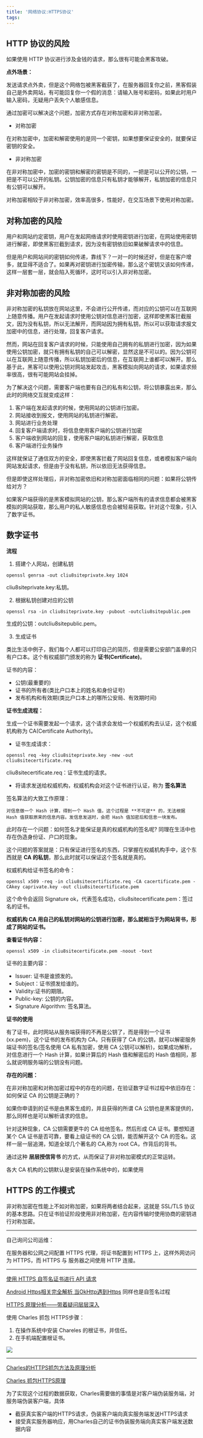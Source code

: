 ```yaml
---
title: '网络协议:HTTPS协议'
tags:
---
```




## HTTP 协议的风险


如果使用 HTTP 协议进行涉及金钱的请求，那么很有可能会黑客攻破。

**点外场景：**

发送请求点外卖，但是这个网络包被黑客截获了，在服务器回复你之前，黑客假装自己是外卖网站，有可能回复你一个假的消息：请输入账号和密码，如果此时用户输入密码，无疑用户丢失个人敏感信息。


通过加密可以解决这个问题，加密方式存在对称加密和非对称加密。

* 对称加密

在对称加密中，加密和解密使用的是同一个密钥，如果想要保证安全的，就要保证密钥的安全。

* 非对称加密

在非对称加密中，加密的密钥和解密的密钥是不同的，一把是可以公开的公钥，一把是不可以公开的私钥。公钥加密的信息只有私钥才能够解开，私钥加密的信息只有公钥可以解开。


对称加密相较于非对称加密，效率高很多，性能好，在交互场景下使用对称加密。


## 对称加密的风险

用户和网站约定密钥，用户在发起网络请求时使用密钥进行加密，在网站使用密钥进行解密，即使黑客拦截到请求，因为没有密钥依旧如果破解请求中的信息。

但是用户和网站间的密钥如何传递，靠线下？一对一的时候还好，但是在客户增多，就显得不适合了。如果再对密钥进行加密传输，那么这个密钥又该如何传递，这样一层套一层，就会陷入死循环，这时可以引入非对称加密。


## 非对称加密的风险


非对称加密的私钥放在网站这里，不会进行公开传递，而对应的公钥可以在互联网上随意传播。用户在发起请求时使用公钥对信息进行加密，这样即使黑客拦截报文，因为没有私钥，所以无法解开，而网站因为拥有私钥，所以可以获取请求报文加密中的信息，进行处理，回复客户请求。

然而，网站在回复客户请求的时候，只能使用自己拥有的私钥进行加密，因为如果使用公钥加密，就只有拥有私钥的自己可以解密，显然这是不可以的。因为公钥可以在互联网上随意传播，所以私钥加密后的信息，在互联网上谁都可以解开。那么基于此，黑客可以使用公钥对网站发起攻击，黑客模拟向网站的请求，如果请求频率很高，很有可能网站会挂掉。


为了解决这个问题，需要客户端也要有自己的私有和公钥，将公钥暴露出来，那么此时的网络交互就变成这样：

1. 客户端在发起请求的时候，使用网站的公钥进行加密。
2. 网站接收到报文，使用网站的私钥进行解密。
3. 网站进行业务处理
4. 回复客户端请求时，将信息使用客户端的公钥进行加密
5. 客户端收到网站的回复，使用客户端的私钥进行解密，获取信息
6. 客户端进行业务操作

这样就保证了通信双方的安全，即使黑客拦截了网站回复信息，或者模拟客户端向网站发起请求，但是由于没有私钥，所以依旧无法获得信息。


但是即使这样处理后，非对称加密依旧和对称加密面临相同的问题：如果将公钥传给对方？

如果客户端获得的是黑客模拟网站的公钥，那么客户端所有的请求信息都会被黑客模拟的网站获取，那么用户的私人敏感信息也会被轻易获取。针对这个现象，引入了数字证书。


## 数字证书

**流程**

1. 搭建个人网站，创建私钥

```
openssl genrsa -out cliu8siteprivate.key 1024
```

cliu8siteprivate.key:私钥。

2. 根据私钥创建对应的公钥

```
openssl rsa -in cliu8siteprivate.key -pubout -outcliu8sitepublic.pem
```
生成的公钥：outcliu8sitepublic.pem。

3. 生成证书

类比生活中例子，我们每个人都可以打印自己的简历，但是需要公安部门盖章的只有户口本。这个有权威部门颁发的称为 **证书(Certificate)**。

证书的内容：

* 公钥(最重要的) 
* 证书的所有者(类比户口本上的姓名和身份证号)
* 发布机构和有效期(类比户口本上的哪所公安局、有效期时间)

**证书生成流程：**

生成一个证书需要发起一个请求，这个请求会发给一个权威机构去认证，这个权威机构称为 CA(Certificate Authority)。

* 证书生成请求：
```
openssl req -key cliu8siteprivate.key -new -out cliu8sitecertificate.req
```

cliu8sitecertificate.req：证书生成的请求。

* 将请求发送给权威机构，权威机构会对这个证书进行认证，称为 **签名算法**


签名算法的大致工作原理：

    对信息做一个 Hash 计算，得到一个 Hash 值，这个过程是 **不可逆** 的，无法根据 Hash 值获取原来的信息内容。发信息发送时，会把 Hash 值加密后和信息一块发布。


此时存在一个问题：如何签名才能保证是真的权威机构的签名呢? 同理在生活中也存在伪造身份证、户口的现象。

这个问题的答案就是：只有保证进行签名的东西，只掌握在权威机构手中，这个东西就是 **CA 的私钥**，那么此时就可以保证这个签名就是真的。


权威机构给证书签名的命令：

```
openssl x509 -req -in cliu8sitecertificate.req -CA cacertificate.pem -CAkey caprivate.key -out cliu8sitecertificate.pem
```
这个命令会返回 Signature ok，代表签名成功，cliu8sitecertificate.pem：签过名的证书。

**权威机构 CA 用自己的私钥对网站的公钥进行加密，那么就相当于为网站背书，形成了网站的证书。**


**查看证书内容：**

```
openssl x509 -in cliu8sitecertificate.pem -noout -text 
```

证书的主要内容：

* Issuer: 证书是谁颁发的。
* Subject：证书颁发给谁的。
* Validity:证书的期限。
* Public-key: 公钥的内容。
* Signature Algorithm: 签名算法。

**证书的使用**

有了证书，此时网站从服务端获得的不再是公钥了，而是得到一个证书(xx.pem)，这个证书的发布机构为 CA，只有获得了 CA 的公钥，就可以解密服务端证书的签名(签名使用 CA 私有加密，使用 CA 公钥可以解析)，如果成功解析，对信息进行一个 Hash 计算，如果计算后的 Hash 值和解密后的 Hash 值相同，那么就说明服务端的公钥没有问题。


**存在的问题：**

在非对称加密和对称加密过程中的存在的问题，在验证数字证书过程中依旧存在：如何保证 CA 的公钥是正确的？

如果你申请到的证书是由黑客生成的，并且获得的所谓 CA 公钥也是黑客提供的，那么同样也是可以解析请求的信息。

针对这种现象，CA 公钥需要更牛的 CA 给他签名，然后形成 CA 证书。要想知道某个 CA 证书是否可靠，要看上级证书的 CA 公钥，能否解开这个 CA 的签名。这样一层一层追溯，知道全球几个著名的 CA,称为 root CA，作背后的背书。

通过这种 **层层授信背书** 的方式，从而保证了非对称加密模式的正常运转。



各大 CA 机构的公钥默认是安装在操作系统中的，如果使用 


## HTTPS 的工作模式

非对称加密在性能上不如对称加密，如果将两者结合起来，这就是 SSL/TLS 协议的基本思路。只在证书验证阶段使用非对称加密，在内容传输时使用协商的密钥进行对称加密。











---

自己询问公司运维：

在服务器和公网之间配置 HTTPS 代理，将证书配置到 HTTPS 上，这样外网访问为 HTTPS，而 HTTPS 与 服务器之间使用 HTTP 连接。



---


[使用 HTTPS 自签名证书进行 API 请求](https://yq.aliyun.com/articles/655544)

[Android Https相关完全解析 当OkHttp遇到Https](https://blog.csdn.net/lmj623565791/article/details/48129405) 同样也是自签名过程

[HTTPS 原理分析——带着疑问层层深入](https://mp.weixin.qq.com/s/l7cftdHC_FO9VYiV5HBrDg)


使用 Charles 抓包 HTTPS步骤：

1. 在操作系统中安装 Chareles 的根证书，并信任。
2. 在手机端配置根证书。

![](/source/images/2019_12_10_01.png)

---

[Charles的HTTPS抓包方法及原理分析](https://www.jianshu.com/p/870451cb4eb0)

[Charles 抓包HTTPS原理](https://www.jianshu.com/p/f504848d62e0)


为了实现这个过程的数据获取，Charles需要做的事情是对客户端伪装服务端，对服务端伪装客户端，具体

* 截获真实客户端的HTTPS请求，伪装客户端向真实服务端发送HTTPS请求
* 接受真实服务器响应，用Charles自己的证书伪装服务端向真实客户端发送数据内容
